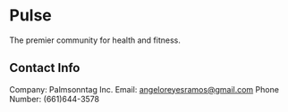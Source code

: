 # Pulse
The premier community for health and fitness.

## Contact Info
Company: Palmsonntag Inc.
Email: angeloreyesramos@gmail.com
Phone Number: (661)644-3578
